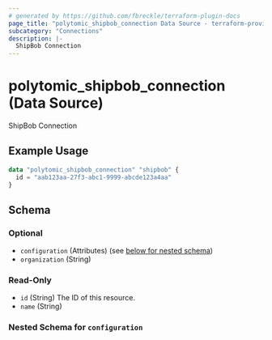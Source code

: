 ```yaml
---
# generated by https://github.com/fbreckle/terraform-plugin-docs
page_title: "polytomic_shipbob_connection Data Source - terraform-provider-polytomic"
subcategory: "Connections"
description: |-
  ShipBob Connection
---
```


# polytomic_shipbob_connection (Data Source)

ShipBob Connection

## Example Usage

```terraform
data "polytomic_shipbob_connection" "shipbob" {
  id = "aab123aa-27f3-abc1-9999-abcde123a4aa"
}
```

<!-- schema generated by tfplugindocs -->
## Schema

### Optional

- `configuration` (Attributes) (see [below for nested schema](#nestedatt--configuration))
- `organization` (String)

### Read-Only

- `id` (String) The ID of this resource.
- `name` (String)

<a id="nestedatt--configuration"></a>
### Nested Schema for `configuration`


